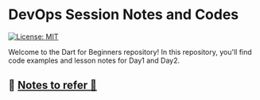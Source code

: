 # DevOps Session Notes and Codes

[![License: MIT](https://img.shields.io/badge/License-MIT-yellow.svg)](https://opensource.org/licenses/MIT)  

Welcome to the Dart for Beginners repository!  In this repository, you'll find code examples and lesson notes for Day1 and Day2.

## 📂 [Notes to refer 🔗](https://docs.google.com/document/d/1BvoqY7HLIA_mMJbvaKkZ8AHMqGeIvrIJCuuand3y2GY/edit?usp=sharing)

